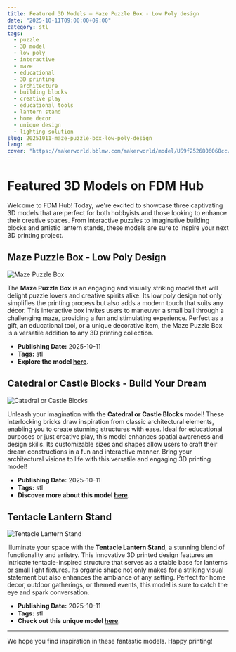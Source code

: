 ```yaml
---
title: Featured 3D Models – Maze Puzzle Box - Low Poly design
date: "2025-10-11T09:00:00+09:00"
category: stl
tags:
  - puzzle
  - 3D model
  - low poly
  - interactive
  - maze
  - educational
  - 3D printing
  - architecture
  - building blocks
  - creative play
  - educational tools
  - lantern stand
  - home decor
  - unique design
  - lighting solution
slug: 20251011-maze-puzzle-box-low-poly-design
lang: en
cover: "https://makerworld.bblmw.com/makerworld/model/US9f2526806060cc/design/2025-10-11_95b89513092518.jpg"
---
```


# Featured 3D Models on FDM Hub

Welcome to FDM Hub! Today, we're excited to showcase three captivating 3D models that are perfect for both hobbyists and those looking to enhance their creative spaces. From interactive puzzles to imaginative building blocks and artistic lantern stands, these models are sure to inspire your next 3D printing project.

## Maze Puzzle Box - Low Poly Design

![Maze Puzzle Box](https://makerworld.bblmw.com/makerworld/model/US9f2526806060cc/design/2025-10-11_95b89513092518.jpg)

The **Maze Puzzle Box** is an engaging and visually striking model that will delight puzzle lovers and creative spirits alike. Its low poly design not only simplifies the printing process but also adds a modern touch that suits any décor. This interactive box invites users to maneuver a small ball through a challenging maze, providing a fun and stimulating experience. Perfect as a gift, an educational tool, or a unique decorative item, the Maze Puzzle Box is a versatile addition to any 3D printing collection. 

- **Publishing Date:** 2025-10-11  
- **Tags:** stl  
- **Explore the model [here](https://makerworld.com/en/models/1876976-maze-puzzle-box-low-poly-design)**.

## Catedral or Castle Blocks - Build Your Dream

![Catedral or Castle Blocks](https://makerworld.bblmw.com/makerworld/model/US894e13d0404a0b/design/2025-10-11_177f27576115a.jpg)

Unleash your imagination with the **Catedral or Castle Blocks** model! These interlocking bricks draw inspiration from classic architectural elements, enabling you to create stunning structures with ease. Ideal for educational purposes or just creative play, this model enhances spatial awareness and design skills. Its customizable sizes and shapes allow users to craft their dream constructions in a fun and interactive manner. Bring your architectural visions to life with this versatile and engaging 3D printing model!

- **Publishing Date:** 2025-10-11  
- **Tags:** stl  
- **Discover more about this model [here](https://makerworld.com/en/models/1877559-catedral-or-castle-blocks-bricks-build-your-dream)**.

## Tentacle Lantern Stand

![Tentacle Lantern Stand](https://makerworld.bblmw.com/makerworld/model/USdc2fadd40ffd70/design/2025-10-11_f8339b0447fcd8.jpg)

Illuminate your space with the **Tentacle Lantern Stand**, a stunning blend of functionality and artistry. This innovative 3D printed design features an intricate tentacle-inspired structure that serves as a stable base for lanterns or small light fixtures. Its organic shape not only makes for a striking visual statement but also enhances the ambiance of any setting. Perfect for home decor, outdoor gatherings, or themed events, this model is sure to catch the eye and spark conversation.

- **Publishing Date:** 2025-10-11  
- **Tags:** stl  
- **Check out this unique model [here](https://makerworld.com/en/models/1878526-tentacle-lantern-stand)**.

---

We hope you find inspiration in these fantastic models. Happy printing!